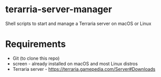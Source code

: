 # terarria-server-manager
Shell scripts to start and manage a Terraria server on macOS or Linux

# Requirements
* Git (to clone this repo)
* screen - already installed on macOS and most Linux distros
* Terraria server - https://terraria.gamepedia.com/Server#Downloads
